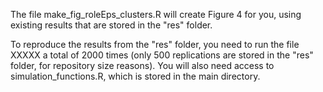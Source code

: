 The file make_fig_roleEps_clusters.R will create Figure 4 for you, using existing results that are stored in the "res" folder.

To reproduce the results from the "res" folder, you need to run the file XXXXX a total of 2000 times (only 500 replications are stored in the "res" folder, for repository size reasons). You will also need access to simulation_functions.R, which is stored in the main directory. 